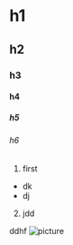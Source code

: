 # h1
## h2
### h3 
#### h4
##### h5
###### h6
1. first 
* dk
* dj 
2. jdd

ddhf
![picture](https://upload.wikimedia.org/wikipedia/commons/9/95/Vue.js_Logo_2.svg)